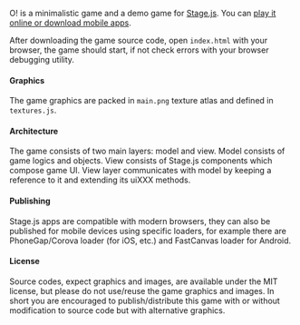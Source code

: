 O! is a minimalistic game and a demo game for [Stage.js](http://piqnt.com/stage.js/). You can [play it online or download mobile apps](http://piqnt.com/o/).

After downloading the game source code, open `index.html` with your browser, the game should start, if not check errors with your browser debugging utility.

#### Graphics
The game graphics are packed in `main.png` texture atlas and defined in `textures.js`.

#### Architecture
The game consists of two main layers: model and view. Model consists of game logics and objects. View consists of Stage.js components which compose game UI. View layer communicates with model by keeping a reference to it and extending its uiXXX methods.

#### Publishing
Stage.js apps are compatible with modern browsers, they can also be published for mobile devices using specific loaders, for example there are PhoneGap/Corova loader (for iOS, etc.) and FastCanvas loader for Android.

#### License
Source codes, expect graphics and images, are available under the MIT license, but please do not use/reuse the game graphics and images.
In short you are encouraged to publish/distribute this game with or without modification to source code but with alternative graphics.
